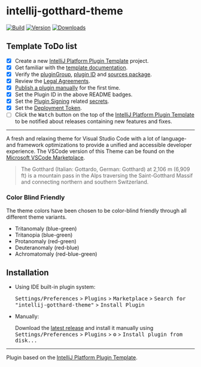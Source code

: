 # intellij-gotthard-theme

[![Build](https://github.com/janbiasi/intellij-gotthard-theme/actions/workflows/build.yml/badge.svg)](https://github.com/janbiasi/intellij-gotthard-theme/actions/workflows/build.yml)
[![Version](https://img.shields.io/jetbrains/plugin/v/gotthard-theme.svg)](https://plugins.jetbrains.com/plugin/PLUGIN_ID)
[![Downloads](https://img.shields.io/jetbrains/plugin/d/gotthard-theme.svg)](https://plugins.jetbrains.com/plugin/PLUGIN_ID)

## Template ToDo list
- [x] Create a new [IntelliJ Platform Plugin Template][template] project.
- [x] Get familiar with the [template documentation][template].
- [x] Verify the [pluginGroup](./gradle.properties), [plugin ID](./src/main/resources/META-INF/plugin.xml) and [sources package](./src/main/kotlin).
- [x] Review the [Legal Agreements](https://plugins.jetbrains.com/docs/marketplace/legal-agreements.html?from=IJPluginTemplate).
- [x] [Publish a plugin manually](https://plugins.jetbrains.com/docs/intellij/publishing-plugin.html?from=IJPluginTemplate) for the first time.
- [x] Set the Plugin ID in the above README badges.
- [x] Set the [Plugin Signing](https://plugins.jetbrains.com/docs/intellij/plugin-signing.html?from=IJPluginTemplate) related [secrets](https://github.com/JetBrains/intellij-platform-plugin-template#environment-variables).
- [x] Set the [Deployment Token](https://plugins.jetbrains.com/docs/marketplace/plugin-upload.html?from=IJPluginTemplate).
- [ ] Click the <kbd>Watch</kbd> button on the top of the [IntelliJ Platform Plugin Template][template] to be notified about releases containing new features and fixes.

----

<!-- Plugin description -->
A fresh and relaxing theme for Visual Studio Code with a lot of language- and framework optimizations to provide a unified and accessible developer experience.
The VSCode version of this Theme can be found on the [Microsoft VSCode Marketplace](https://marketplace.visualstudio.com/items?itemName=janbiasi.gotthard-theme).

> The Gotthard (Italian: Gottardo, German: Gotthard) at 2,106 m (6,909 ft) is a mountain pass in the Alps traversing the Saint-Gotthard Massif and connecting northern and southern Switzerland.

### Color Blind Friendly

The theme colors have been chosen to be color-blind friendly through all different theme variants.

* Tritanomaly (blue-green)
* Tritanopia (blue-green)
* Protanomaly (red-green)
* Deuteranomaly (red-blue)
* Achromatomaly (red-blue-green)
<!-- Plugin description end -->

## Installation

- Using IDE built-in plugin system:
  
  <kbd>Settings/Preferences</kbd> > <kbd>Plugins</kbd> > <kbd>Marketplace</kbd> > <kbd>Search for "intellij-gotthard-theme"</kbd> >
  <kbd>Install Plugin</kbd>
  
- Manually:

  Download the [latest release](https://github.com/janbiasi/intellij-gotthard-theme/releases/latest) and install it manually using
  <kbd>Settings/Preferences</kbd> > <kbd>Plugins</kbd> > <kbd>⚙️</kbd> > <kbd>Install plugin from disk...</kbd>


---
Plugin based on the [IntelliJ Platform Plugin Template][template].

[template]: https://github.com/JetBrains/intellij-platform-plugin-template
